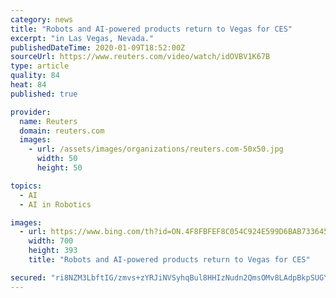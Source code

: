```yaml
---
category: news
title: "Robots and AI-powered products return to Vegas for CES"
excerpt: "in Las Vegas, Nevada."
publishedDateTime: 2020-01-09T18:52:00Z
sourceUrl: https://www.reuters.com/video/watch/idOVBV1K67B
type: article
quality: 84
heat: 84
published: true

provider:
  name: Reuters
  domain: reuters.com
  images:
    - url: /assets/images/organizations/reuters.com-50x50.jpg
      width: 50
      height: 50

topics:
  - AI
  - AI in Robotics

images:
  - url: https://www.bing.com/th?id=ON.4F8FBFEF8C054C924E599D6BAB733645
    width: 700
    height: 393
    title: "Robots and AI-powered products return to Vegas for CES"

secured: "ri8NZM3LbftIG/zmvs+zYRJiNVSyhqBul8HHIzNudn2QmsOMv8LAdpBkpSUGYkUEHTEDgN10sC5CqH/JGAAlBCGso3moUJQ9DPa3PhNK8SlHq8VAMFPnbE16hpqJzqFNeTwzWBqcmLBIFlXeAFe+dHOPS6DfZ+77jvpy9+irmzcmEbfeP+bUcEhiOawNsfW8W7Lm7N0S73uF55p63hi8rhEiKLohtDswm6VfkwaNRJeQ8zpcSII2UJBmK8CPmcytJK91RHUu6rAUFZReV0kX/Q==;pwuzs4wds/a8WNJi8pvpvg=="
---
```


